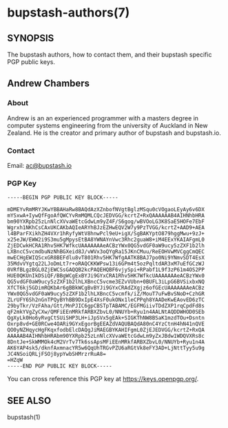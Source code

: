 bupstash-authors(7)
===================

## SYNOPSIS

The bupstash authors, how to contact them, and their bupstash specific PGP public keys.

## Andrew Chambers

### About

Andrew is an an experienced programmer with a masters degree in computer systems engineering 
from the university of Auckland in New Zealand. He is the creator and primary author of bupstash
and bupstash.io.

### Contact

Email: ac@bupstash.io

### PGP Key

```
-----BEGIN PGP PUBLIC KEY BLOCK-----

mDMEYvRmMRYJKwYBBAHaRw8BAQdAzXZnbofNVgtBglzMSqu0cVOgaoLEyAy6v6DX
mYSxwA+IywQfFgoAfQWCYvRmMQMLCQcJEDVGG/kcrtZ+RxQAAAAAAB4AIHNhbHRA
bm90YXRpb25zLnNlcXVvaWEtcGdwLm9yZ4F/S6gog/wBVOoLG3K8SaE5HOFe7EbF
Wgrxh1NKhCsCAxUKCAKbAQIeARYhBJzEZHwEQV2W7y9PzTVGG/kcrtZ+AAD9+AEA
l4BParFXikhZH4VXr1hRyfyWtV8hnwPcl9eU+igX/SgBAKYptO879hggMwu+9zJ+
x25eJW/EWW2i9S3mu5gMpysEtBA8YWNAYnVwc3Rhc2guaW8+iM4EExYKAIAFgmL0
ZjEDCwkHCRA1Rhv5HK7WfkcUAAAAAAAeACBzYWx0QG5vdGF0aW9ucy5zZXF1b2lh
LXBncC5vcmdbuNzNhBGXeid8J/vWVx3oQYgRa15JKnCMuu/ReEOHVwMVCggCmQEC
mwECHgEWIQScxGR8BEFdlu8vT801Rhv5HK7WfgAATK8BAJ7po0Ni9YNmvSDT4EsX
35MdvVYgtq22LJoDmLt7r+oRAQCKKWPsw13i6GPm4t5ozPqltdAR3xM7uEfGCzWJ
0VRfBLgzBGL0ZjEWCSsGAQQB2kcPAQEHQBF6vjySpi+RPabf1L9f3zP61m4OS2PP
HUE0QKUnIkDSiQF/BBgWCgExBYJi9GYxCRA1Rhv5HK7WfkcUAAAAAAAeACBzYWx0
QG5vdGF0aW9ucy5zZXF1b2lhLXBncC5vcme3EZvVUbn+0BUFL3iLpG6BVSixbxNQ
XfCT6kj5GDimRQKbAr6gBBkWCgBvBYJi9GYxCRAdZXgjz6ofGEcUAAAAAAAeACBz
YWx0QG5vdGF0aW9ucy5zZXF1b2lhLXBncC5vcmfk/iZ/MouT7uFwBvSNoD+CzhGR
ZLrUFY6Sh2nGnTPQyBYhBB9DxIpE4XsF0ukONx1leCPPqh8YAADeKwEAovED6zTC
29byTkr/VzFAha/Gtt/MnPJIC6gpCBSTpTABAMC/EGFMGiivTDdZXP1rqCpdFd8s
qF2mkYVgZyCXw/QMFiEEnMRkfARBXZbvL0/NNUYb+Ryu1n4AALNtAQDDWHOD0SEb
QgXyLk0Ho6yRvgCtSUiSHP3LH+iJpSVx5gEAk+SIGKThNW8BSaK1mzdTOu+Dsntn
Oxrp8vd+GE0RCwe4OARi9GYxEgorBgEEAZdVAQUBAQdA80nC4YzCtnH4hN41nQVE
QO0yNZHqycHgFKqxfodbElcDAQgJiMAEGBYKAHIFgmL0ZjEJEDVGG/kcrtZ+RxQA
AAAAAB4AIHNhbHRAbm90YXRpb25zLnNlcXVvaWEtcGdwLm9yZxJBdw1WDQVXRs8c
8DntJe+SkWMMOk4cM2VrTv7Tk6ssApsMFiEEnMRkfARBXZbvL0/NNUYb+Ryu1n4A
AK6YAP4sk5/dknfAxmnacYR5w6QqUhTRGvPZU6aRGtVk8eFY3AD+LjNttTyy5u9g
JC4NSoiQRLjFSOj8ypYwbSHMrzrRuA8=
=HZqW
-----END PGP PUBLIC KEY BLOCK-----
```

You can cross reference this PGP key at https://keys.openpgp.org/.

## SEE ALSO

bupstash(1)
